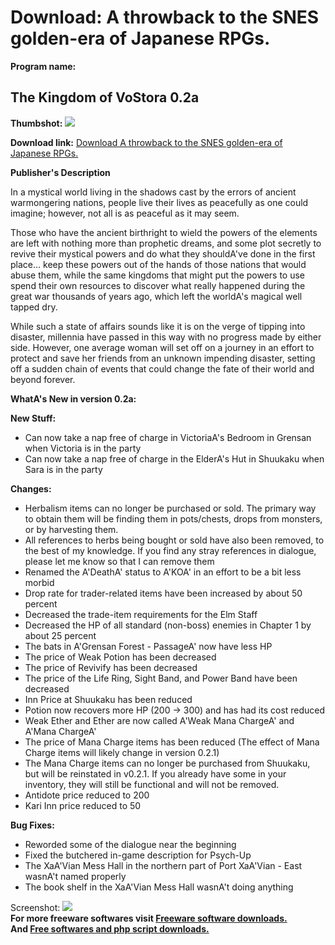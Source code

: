 # Download: A throwback to the SNES golden-era of Japanese RPGs.

**Program name:**

## The Kingdom of VoStora 0.2a

  
**Thumbshot:** ![](http://www.freewarefiles.com/screenshot/kngdmofvstra_md.jpg)   
  
**Download link:** [Download A throwback to the SNES golden-era of Japanese RPGs.](http://freesoftwares.boysofts.com/The-Kingdom-of-VoStora_program_76466.html)  
  


**Publisher's Description**  
  


In a mystical world living in the shadows cast by the errors of ancient warmongering nations, people live their lives as peacefully as one could imagine; however, not all is as peaceful as it may seem. 

Those who have the ancient birthright to wield the powers of the elements are left with nothing more than prophetic dreams, and some plot secretly to revive their mystical powers and do what they shouldA've done in the first place... keep these powers out of the hands of those nations that would abuse them, while the same kingdoms that might put the powers to use spend their own resources to discover what really happened during the great war thousands of years ago, which left the worldA's magical well tapped dry.

While such a state of affairs sounds like it is on the verge of tipping into disaster, millennia have passed in this way with no progress made by either side. However, one average woman will set off on a journey in an effort to protect and save her friends from an unknown impending disaster, setting off a sudden chain of events that could change the fate of their world and beyond forever.

**WhatA's New in version 0.2a:**

**New Stuff:**

  * Can now take a nap free of charge in VictoriaA's Bedroom in Grensan when Victoria is in the party 
  * Can now take a nap free of charge in the ElderA's Hut in Shuukaku when Sara is in the party 

**Changes:**

  * Herbalism items can no longer be purchased or sold. The primary way to obtain them will be finding them in pots/chests, drops from monsters, or by harvesting them. 
  * All references to herbs being bought or sold have also been removed, to the best of my knowledge. If you find any stray references in dialogue, please let me know so that I can remove them 
  * Renamed the A'DeathA' status to A'KOA' in an effort to be a bit less morbid 
  * Drop rate for trader-related items have been increased by about 50 percent 
  * Decreased the trade-item requirements for the Elm Staff 
  * Decreased the HP of all standard (non-boss) enemies in Chapter 1 by about 25 percent 
  * The bats in A'Grensan Forest - PassageA' now have less HP 
  * The price of Weak Potion has been decreased 
  * The price of Revivify has been decreased 
  * The price of the Life Ring, Sight Band, and Power Band have been decreased 
  * Inn Price at Shuukaku has been reduced 
  * Potion now recovers more HP (200 -> 300) and has had its cost reduced 
  * Weak Ether and Ether are now called A'Weak Mana ChargeA' and A'Mana ChargeA' 
  * The price of Mana Charge items has been reduced (The effect of Mana Charge items will likely change in version 0.2.1) 
  * The Mana Charge items can no longer be purchased from Shuukaku, but will be reinstated in v0.2.1. If you already have some in your inventory, they will still be functional and will not be removed. 
  * Antidote price reduced to 200 
  * Kari Inn price reduced to 50 

**Bug Fixes:**

  * Reworded some of the dialogue near the beginning 
  * Fixed the butchered in-game description for Psych-Up 
  * The XaA'Vian Mess Hall in the northern part of Port XaA'Vian - East wasnA't named properly 
  * The book shelf in the XaA'Vian Mess Hall wasnA't doing anything 

  
  
Screenshot: ![](http://www.freewarefiles.com/screenshot/kngdmofvstra.jpg)   
**For more freeware softwares visit [Freeware software downloads.](http://freesoftwares.boysofts.com/)**   
**And [Free softwares and php script downloads.](http://www.boysofts.com/)**
